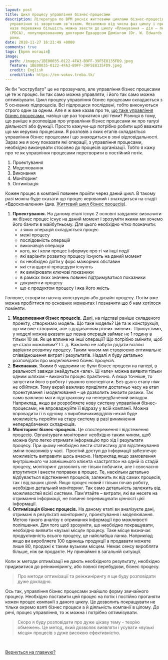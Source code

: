 ```yaml
---
layout: post
title: Цикл процесу управління бізнес-процесами
description: Література по BPM рясніє життєвими циклами бізнес-процесів, що описують
  управління зі зворотним зв'язком. Незалежно від числа фаз циклу і привласнених їм
  назв переважна більшість можна звести до циклу «Планування – дія – перевірка – коригування»
  (PDCA), популяризованому доктором Едвардсом Демінгом (Dr. W. Edwards Deming) у 1950-ті
  роки.
date: 2018-11-27 16:21:49 +0000
comments: true
tags: [bpmn нотація]
image:
  path: /images/1BE00035-0122-4FA3-B9FF-39F5E8135FD9.jpeg
  feature: 1BE00035-0122-4FA3-B9FF-39F5E8135FD9.jpeg
  credit: English
  creditlink: https://en-vokov.treba.tk/
---
```

Як би "кострубато" це не прозвучало, але управління бізнес процесами це те ж процес. Їм так само можна управляти, і його так само можна оптимізувати. Цикл процесу управління бізнес процесами складається з 5 основних підпроцесів. Всі підпроцеси послідовні, тобто виконуються строго один за одним. Але я ж вже казав про те, [що таке управління бізнес процесами][1], навіщо ще раз торкатися цієї теми? Різниця в тому, що раніше я розповідав про управління бізнес процесами як про галузі діяльності або функції. Просто кажучи-що потрібно робити щоб вважати що ми керуємо процесами. Я розповів з яких етапів складається управління бізнес процесами і що знаходиться в зоні відповідальності. Зараз же я хочу показати які операції, з управління процесами, необхідно виконувати стосовно до процесів організації. Тобто я кажу про те як управління процесами перетворити в постійний потік.

1. Проектування
2. Моделювання
3. Виконання
4. Моніторинг
5. Оптимізація

Кожен процес в компанії повинен пройти через даний цикл. В такому разі можна буде сказати що процес керований і знаходиться на стадії «Вдосконалення» (див. [Життєвий цикл бізнес процесів][2]).

1. **Проектування.** На даному етапі існує 2 основні завдання: визначити як бізнес процес існує на даний момент і зрозуміти якими ми хочемо його бачити в майбутньому. Для цього необхідно чітко позначити:
    * з яких операцій складається процес
    * межі процесу
    * послідовність операцій
    * виконавців операцій
    * кого, як і коли процес інформує про ті чи інші події
    * які варіанти розвитку процесу існують на даний момент
    * як необхідно діяти у форс мажорних обставин
    * які стандартні процедури існують
    * як вимірювати ключові показники
    * в рамках яких значень повинні підтримуватися показники
    * документи процесу
    * що є продуктом процесу і яка його якість

Головне, створити наочну конструкцію або дизайн процесу. Потім вже можна пробігтися по основних моментах і позначити що б нам хотілося поміняти.

1. **Моделювання бізнес процесів.** Далі, на підставі раніше складеного проекту, створюємо модель. Що таке модель? Це та ж конструкція, що ми вже створили, але з додаванням різних змінних.  Припустимо, у моделі можна вказати що певна операція займає не 1 годину а тільки 10 хв. Як це вплине на інші операції? Що потрібно змінити, щоб це стало можливим? І т. д. Важливо не забути додати всілякі варіанти розвитку процесу. Таким чином ми створюємо оптимальне співвідношення витрат і результатів. Надалі я буду детально розповідати про моделювання бізнес процесів.
2. **Виконання.** Якими б чудовими не були бізнес процеси на папері, в реальності завжди знайдуться «але». Ці «але» можна виявити тільки одним шляхом – виконати процес практично. А якщо точніше, то запустити його в роботу і уважно спостерігати. Без цього етапу ніяк не обійтися. Тому вкрай важливо приділити достатньо часу на етап проектування і моделювання – це дозволить знизити ризики. Так само важливо мати підстраховку на непередбачений випадок. Наприклад, якщо ви розробляєте нову систему управління бізнес-процесами, не впроваджуйте її відразу у всій компанії. Можна впровадити її в одному з виробничихивідділів нехай буде можливість перейти на стару систему в разі виникнення непередбачених складнощів.
3. **Моніторинг бізнес-процесів.** Це спостереження і відстеження процесів. Організувати моніторинг необхідно таким чином, щоб можна було легко отримати інформацію про хід і результати процесу. При цьому необхідно вести статистику для відстежування зміни показників у часі.  Простий доступ до інформації забезпечує можливість виправити щось вчасно. Наприклад якщо замовлення внутрішнього чи зовнішнього клієнта «застрягло» на одній із стадій процесу, моніторинг дозволить не тільки побачити, але і своєчасно втрутитися і внести поправки в процес. Те, наскільки детально відбувається відстеження процесів, залежить як від самих процесів, так і від ваших цілей. Якщо процес новий і тільки почав роботу, необхідно детальний моніторинг. Так само детальність залежить від можливостей всієї системи. Пам'ятайте – витрати, які ви несете на отримання інформації, не повинні перевищувати цінності цієї інформації.
4. **Оптимізація бізнес процесів.** На даному етапі ви аналізуєте дані, отримані в результаті моніторингу, проектування і моделювання. Метою такого аналізу є отримання інформації про можливості поліпшення. Для того щоб зрозуміти, що необхідно покращувати, необхідно виявити «вузькі місця» процесу. Таке місце визначає продуктивність всього процесу, це найслабша ланка. Наприклад якщо ви виробляєте 100 одиниць продукції а продавати можете лише 80, продажі є таким вузьким місцем. Немає сенсу виробляти більше, ніж ви продаєте. Ну принаймні в загальній ситуації.

Коли ж методи оптимізації не дають необхідного результату, необхідно придивитися до реінжинірингу, або повної перебудови, бізнес процесу.

> Про методи оптимізації та реінжинірингу я ще буду розповідати дуже докладно.

Ось так, управління бізнес процесами знайшло форму звичайного процесу. Необхідно поставити цей процес на потік і постійно проганяти кожен процес компанії з даного циклу. Це дозволить покращувати не тільки окремо взяті бізнес процеси а й діяльність компанії в цілому. До речі, процес управління, то ж можна і потрібно оптимізувати.

> Скоро я буду розповідати про дуже цікаву тему - теорію обмежень. Це метод, який дозволяє виявляти і усувати «вузькі місця» процесів з дуже високою ефективністю.

 

[Вернуться на главную?][3]

[1]: http://rzbpm.ru/knowledge/upravlenie-biznes-processami-eto.html "Управление бизнес процессами это …"
[2]: http://rzbpm.ru/knowledge/zhiznennyj-cikl-biznes-processov-kompanii.html "Жизненный цикл бизнес процессов компании"
[3]: https://vokov.treba.tk